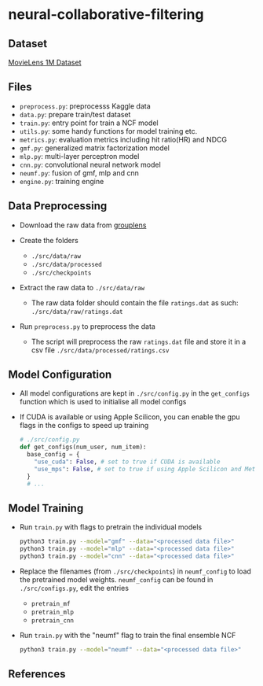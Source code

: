 # neural-collaborative-filtering

## Dataset

[MovieLens 1M Dataset](https://grouplens.org/datasets/movielens/1m/)

## Files

- `preprocess.py`: preprocesss Kaggle data
- `data.py`: prepare train/test dataset
- `train.py`: entry point for train a NCF model
- `utils.py`: some handy functions for model training etc.
- `metrics.py`: evaluation metrics including hit ratio(HR) and NDCG
- `gmf.py`: generalized matrix factorization model
- `mlp.py`: multi-layer perceptron model
- `cnn.py`: convolutional neural network model
- `neumf.py`: fusion of gmf, mlp and cnn
- `engine.py`: training engine

## Data Preprocessing

- Download the raw data from [grouplens](https://grouplens.org/datasets/movielens/1m/)

- Create the folders

  - `./src/data/raw`
  - `./src/data/processed`
  - `./src/checkpoints`

- Extract the raw data to `./src/data/raw`

  - The raw data folder should contain the file `ratings.dat` as such: `./src/data/raw/ratings.dat`

- Run `preprocess.py` to preprocess the data

  - The script will preprocess the raw `ratings.dat` file and store it in a csv file `./src/data/processed/ratings.csv`

## Model Configuration

- All model configurations are kept in `./src/config.py` in the `get_configs` function which is used to initialise all model configs

- If CUDA is available or using Apple Scilicon, you can enable the gpu flags in the configs to speed up training

  ```python
  # ./src/config.py
  def get_configs(num_user, num_item):
    base_config = {
      "use_cuda": False, # set to true if CUDA is available
      "use_mps": False, # set to true if using Apple Scilicon and Metal API is available
    }
    # ...
  ```

## Model Training

- Run `train.py` with flags to pretrain the individual models

  ```bash
  python3 train.py --model="gmf" --data="<processed data file>"
  python3 train.py --model="mlp" --data="<processed data file>"
  python3 train.py --model="cnn" --data="<processed data file>"
  ```

- Replace the filenames (from `./src/checkpoints`) in `neumf_config` to load the pretrained model weights.
  `neumf_config` can be found in `./src/configs.py`, edit the entries

  - `pretrain_mf`
  - `pretrain_mlp`
  - `pretrain_cnn`

- Run `train.py` with the "neumf" flag to train the final ensemble NCF

  ```bash
  python3 train.py --model="neumf" --data="<processed data file>"
  ```

## References
